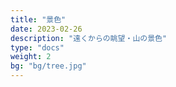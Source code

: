 ```yaml
---
title: "景色"
date: 2023-02-26
description: "遠くからの眺望・山の景色"
type: "docs"
weight: 2
bg: "bg/tree.jpg"
---
```


